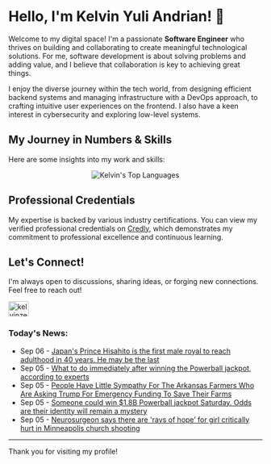 # Hello, I'm Kelvin Yuli Andrian! 👋

Welcome to my digital space! I'm a passionate **Software Engineer** who thrives on building and collaborating to create meaningful technological solutions. For me, software development is about solving problems and adding value, and I believe that collaboration is key to achieving great things.

I enjoy the diverse journey within the tech world, from designing efficient backend systems and managing infrastructure with a DevOps approach, to crafting intuitive user experiences on the frontend. I also have a keen interest in cybersecurity and exploring low-level systems.

## My Journey in Numbers & Skills

Here are some insights into my work and skills:

<p align="center">
  <img src="https://github-readme-stats.vercel.app/api/top-langs/?username=kelvinzer0&layout=compact&theme=radical" alt="Kelvin's Top Languages" />
</p>

## Professional Credentials

My expertise is backed by various industry certifications. You can view my verified professional credentials on [Credly](https://www.credly.com/users/kelvin-yuli-andrian/badges), which demonstrates my commitment to professional excellence and continuous learning.

## Let's Connect!

I'm always open to discussions, sharing ideas, or forging new connections. Feel free to reach out!

<p align="left">
    <a href="https://linkedin.com/in/kelvinzero" target="blank"><img align="center" src="https://cdn.jsdelivr.net/npm/simple-icons@3.0.1/icons/linkedin.svg" alt="kelvinzero" height="30" width="40" /></a>
</p>

### Today's News:

<!-- feed start -->
- Sep 06 - [Japan's Prince Hisahito is the first male royal to reach adulthood in 40 years. He may be the last](https://www.yahoo.com/news/articles/japans-prince-hisahito-first-male-010135706.html)
- Sep 05 - [What to do immediately after winning the Powerball jackpot, according to experts](https://www.yahoo.com/lifestyle/articles/immediately-winning-powerball-jackpot-according-225737836.html)
- Sep 05 - [People Have Little Sympathy For The Arkansas Farmers Who Are Asking Trump For Emergency Funding To Save Their Farms](https://www.yahoo.com/news/articles/welfare-queens-people-lot-arkansas-224649174.html)
- Sep 05 - [Someone could win $1.8B Powerball jackpot Saturday. Odds are their identity will remain a mystery](https://www.yahoo.com/news/articles/someone-could-win-1-8b-215433634.html)
- Sep 05 - [Neurosurgeon says there are 'rays of hope’ for girl critically hurt in Minneapolis church shooting](https://www.yahoo.com/news/articles/neurosurgeon-says-rays-hope-girl-211545743.html)
<!-- feed end -->

---

Thank you for visiting my profile!
